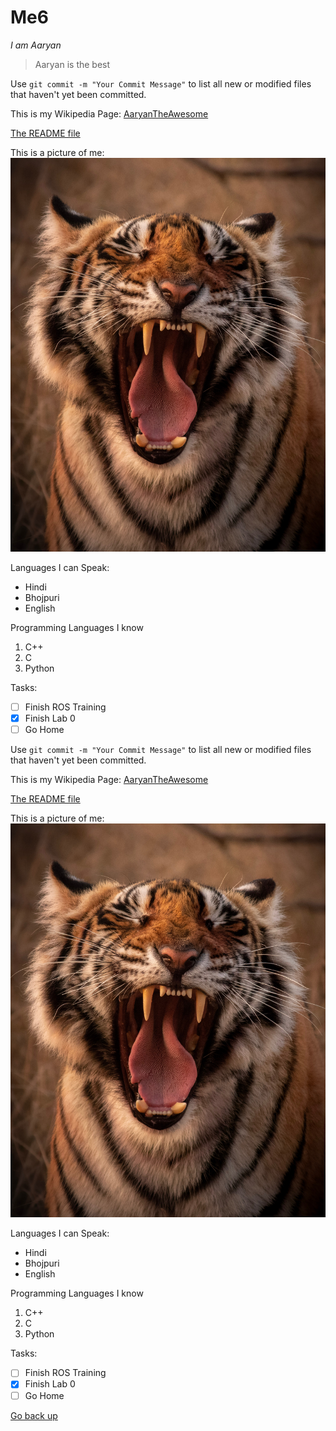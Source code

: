 # Me6 

*I am Aaryan*

>Aaryan is the best

Use `git commit -m "Your Commit Message"` to list all new or modified files that haven't yet been committed.

This is my Wikipedia Page: [AaryanTheAwesome](https://en.wikipedia.org/wiki/Albert_Einstein)

[The README file](README.md)

This is a picture of me: 
![Me](tiger.jpg)

Languages I can Speak:
- Hindi
- Bhojpuri
- English

Programming Languages I know
1. C++
2. C
3. Python

Tasks:
- [ ] Finish ROS Training
- [X] Finish Lab 0
- [ ] Go Home

Use `git commit -m "Your Commit Message"` to list all new or modified files that haven't yet been committed.

This is my Wikipedia Page: [AaryanTheAwesome](https://en.wikipedia.org/wiki/Albert_Einstein)

[The README file](README.md)

This is a picture of me: 
![Me](tiger.jpg)

Languages I can Speak:
- Hindi
- Bhojpuri
- English

Programming Languages I know
1. C++
2. C
3. Python

Tasks:
- [ ] Finish ROS Training
- [X] Finish Lab 0
- [ ] Go Home

[Go back up](#me6)